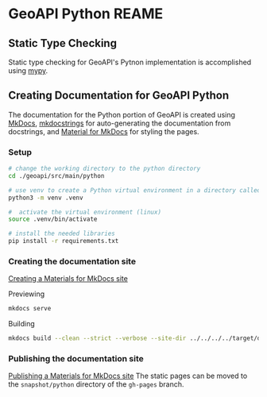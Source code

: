 # GeoAPI Python REAME

## Static Type Checking
Static type checking for GeoAPI's Pytnon implementation is accomplished using
[mypy](https://mypy.readthedocs.io/en/stable/index.html).


## Creating Documentation for GeoAPI Python
The documentation for the Python portion of GeoAPI is created using [MkDocs](https://www.mkdocs.org/),
[mkdocstrings](https://mkdocstrings.github.io/) for auto-generating the documentation from docstrings,
and [Material for MkDocs](https://squidfunk.github.io/mkdocs-material/) for styling the pages.

### Setup
```bash
# change the working directory to the python directory
cd ./geoapi/src/main/python

# use venv to create a Python virtual environment in a directory called `.venv`
python3 -m venv .venv

#  activate the virtual environment (linux)
source .venv/bin/activate

# install the needed libraries
pip install -r requirements.txt
```

### Creating the documentation site
[Creating a Materials for MkDocs site](https://squidfunk.github.io/mkdocs-material/creating-your-site/)

Previewing
```bash
mkdocs serve
```

Building
```bash
mkdocs build --clean --strict --verbose --site-dir ../../../../target/docs-python
```

### Publishing the documentation site
[Publishing a Materials for MkDocs site](https://squidfunk.github.io/mkdocs-material/publishing-your-site/)
The static pages can be moved to the `snapshot/python` directory of the `gh-pages` branch.
